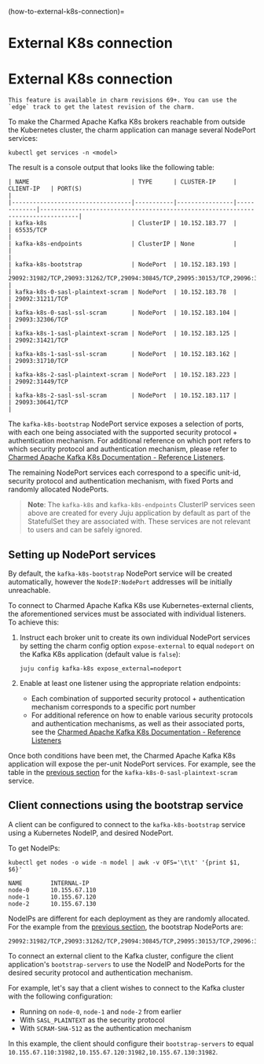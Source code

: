 (how-to-external-k8s-connection)=
# External K8s connection

# External K8s connection

```{note}
This feature is available in charm revisions 69+. You can use the `edge` track to get the latest revision of the charm.
```

To make the Charmed Apache Kafka K8s brokers reachable from outside the Kubernetes cluster, the charm application can manage several NodePort services:

```shell
kubectl get services -n <model>
```

The result is a console output that looks like the following table:

```
| NAME                             | TYPE      | CLUSTER-IP     | CLIENT-IP   | PORT(S)                                                                         |
|----------------------------------|-----------|----------------|-------------|---------------------------------------------------------------------------------|
| kafka-k8s                        | ClusterIP | 10.152.183.77  |             | 65535/TCP                                                                       |
| kafka-k8s-endpoints              | ClusterIP | None           |             |                                                                                 |
| kafka-k8s-bootstrap              | NodePort  | 10.152.183.193 |             | 29092:31982/TCP,29093:31262/TCP,29094:30845/TCP,29095:30153/TCP,29096:32601/TCP |
| kafka-k8s-0-sasl-plaintext-scram | NodePort  | 10.152.183.78  |             | 29092:31211/TCP                                                                 |
| kafka-k8s-0-sasl-ssl-scram       | NodePort  | 10.152.183.104 |             | 29093:32306/TCP                                                                 |
| kafka-k8s-1-sasl-plaintext-scram | NodePort  | 10.152.183.125 |             | 29092:31421/TCP                                                                 |
| kafka-k8s-1-sasl-ssl-scram       | NodePort  | 10.152.183.162 |             | 29093:31710/TCP                                                                 |
| kafka-k8s-2-sasl-plaintext-scram | NodePort  | 10.152.183.223 |             | 29092:31449/TCP                                                                 |
| kafka-k8s-2-sasl-ssl-scram       | NodePort  | 10.152.183.117 |             | 29093:30641/TCP                                                                 |
```

The `kafka-k8s-bootstrap` NodePort service exposes a selection of ports, with each one being associated with the supported security protocol + authentication mechanism. For additional reference on which port refers to which security protocol and authentication mechanism, please refer to [Charmed Apache Kafka K8s Documentation - Reference Listeners](/).

The remaining NodePort services each correspond to a specific unit-id, security protocol and authentication mechanism, with fixed Ports and randomly allocated NodePorts.

> **Note**: The `kafka-k8s` and `kafka-k8s-endpoints` ClusterIP services seen above are created for every Juju application by default as part of the StatefulSet they are associated with. These services are not relevant to users and can be safely ignored.

## Setting up NodePort services

By default, the `kafka-k8s-bootstrap` NodePort service will be created automatically, however the `NodeIP:NodePort` addresses will be initially unreachable.

To connect to Charmed Apache Kafka K8s use Kubernetes-external clients, the aforementioned services must be associated with individual listeners. To achieve this:

1. Instruct each broker unit to create its own individual NodePort services by setting the charm config option `expose-external` to equal `nodeport` on the Kafka K8s application (default value is `false`):

    ```shell
    juju config kafka-k8s expose_external=nodeport
    ```

2. Enable at least one listener using the appropriate relation endpoints:
    - Each combination of supported security protocol + authentication mechanism corresponds to a specific port number
    - For additional reference on how to enable various security protocols and authentication mechanisms, as well as their associated ports, see the [Charmed Apache Kafka K8s Documentation - Reference Listeners](/)

Once both conditions have been met, the Charmed Apache Kafka K8s application will expose the per-unit NodePort services. For example, see the table in the [previous section](#external-k8s-connection) for the `kafka-k8s-0-sasl-plaintext-scram` service.

## Client connections using the bootstrap service

A client can be configured to connect to the `kafka-k8s-bootstrap` service using a Kubernetes NodeIP, and desired NodePort.

To get NodeIPs:

```shell
kubectl get nodes -o wide -n model | awk -v OFS='\t\t' '{print $1, $6}'
```

```
NAME        INTERNAL-IP
node-0      10.155.67.110
node-1      10.155.67.120
node-2      10.155.67.130
```

NodeIPs are different for each deployment as they are randomly allocated.
For the example from the [previous section](#external-k8s-connection), the bootstrap NodePorts are:

```shell
29092:31982/TCP,29093:31262/TCP,29094:30845/TCP,29095:30153/TCP,29096:32601/TCP
```

To connect an external client to the Kafka cluster, configure the client application's `bootstrap-servers` to use the NodeIP and NodePorts for the desired security protocol and authentication mechanism.

For example, let's say that a client wishes to connect to the Kafka cluster with the following configuration:
- Running on `node-0`, `node-1` and `node-2` from earlier
- With `SASL_PLAINTEXT` as the  security protocol
- With `SCRAM-SHA-512` as the authentication mechanism

In this example, the client should configure their `bootstrap-servers` to equal `10.155.67.110:31982,10.155.67.120:31982,10.155.67.130:31982`.

